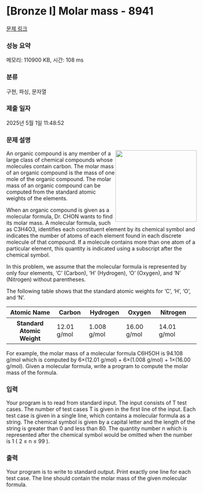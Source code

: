 # [Bronze I] Molar mass - 8941 

[문제 링크](https://www.acmicpc.net/problem/8941) 

### 성능 요약

메모리: 110900 KB, 시간: 108 ms

### 분류

구현, 파싱, 문자열

### 제출 일자

2025년 5월 1일 11:48:52

### 문제 설명

<p><img alt="" src="https://onlinejudgeimages.s3-ap-northeast-1.amazonaws.com/problem/8941/1.png" style="float:right; height:190px; width:215px">An organic compound is any member of a large class of chemical compounds whose molecules contain carbon. The molar mass of an organic compound is the mass of one mole of the organic compound. The molar mass of an organic compound can be computed from the standard atomic weights of the elements.</p>

<p>When an organic compound is given as a molecular formula, Dr. CHON wants to find its molar mass. A molecular formula, such as C3H4O3, identifies each constituent element by its chemical symbol and indicates the number of atoms of each element found in each discrete molecule of that compound. If a molecule contains more than one atom of a particular element, this quantity is indicated using a subscript after the chemical symbol.</p>

<p>In this problem, we assume that the molecular formula is represented by only four elements, ‘C’ (Carbon), ‘H’ (Hydrogen), ‘O’ (Oxygen), and ‘N’ (Nitrogen) without parentheses. </p>

<p>The following table shows that the standard atomic weights for ‘C’, ‘H’, ‘O’, and ‘N’. </p>

<table class="table table-bordered">
	<thead>
		<tr>
			<th>Atomic Name</th>
			<th>Carbon</th>
			<th>Hydrogen</th>
			<th>Oxygen</th>
			<th>Nitrogen</th>
			<th> </th>
		</tr>
	</thead>
	<tbody>
		<tr>
			<th>Standard Atomic Weight</th>
			<td>12.01 g/mol</td>
			<td>1.008 g/mol</td>
			<td>16.00 g/mol</td>
			<td>14.01 g/mol</td>
		</tr>
	</tbody>
</table>

<p>For example, the molar mass of a molecular formula C6H5OH is 94.108 g/mol which is computed by 6×(12.01 g/mol) + 6×(1.008 g/mol) + 1×(16.00 g/mol). Given a molecular formula, write a program to compute the molar mass of the formula.</p>

### 입력 

 <p>Your program is to read from standard input. The input consists of T test cases. The number of test cases T is given in the first line of the input. Each test case is given in a single line, which contains a molecular formula as a string. The chemical symbol is given by a capital letter and the length of the string is greater than 0 and less than 80. The quantity number n which is represented after the chemical symbol would be omitted when the number is 1 ( 2 ≤ n ≤ 99 ). </p>

### 출력 

 <p>Your program is to write to standard output. Print exactly one line for each test case. The line should contain the molar mass of the given molecular formula. </p>

